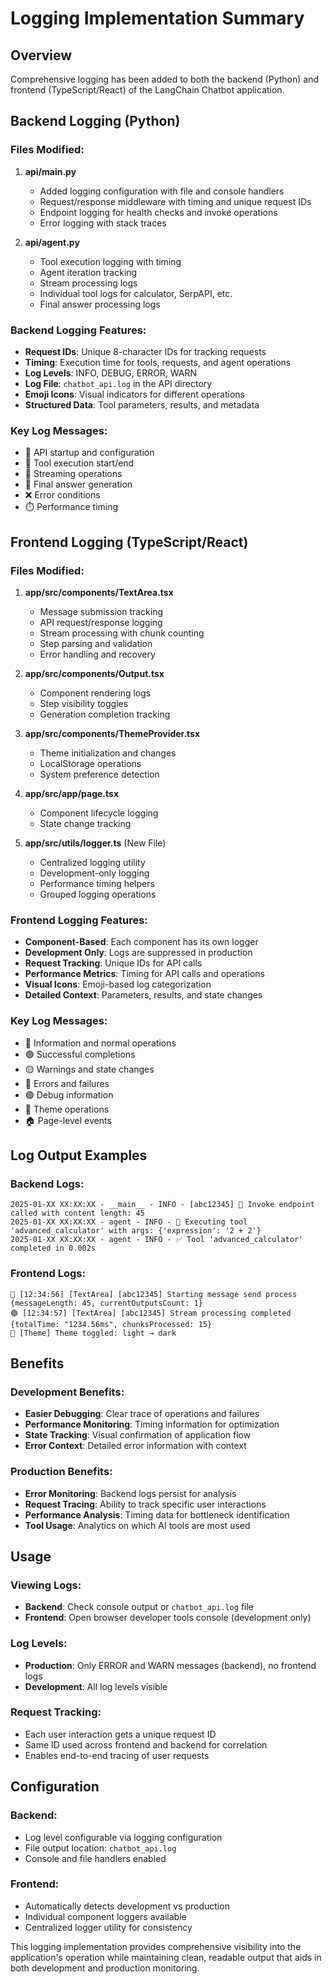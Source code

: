# Logging Implementation Summary

## Overview
Comprehensive logging has been added to both the backend (Python) and frontend (TypeScript/React) of the LangChain Chatbot application.

## Backend Logging (Python)

### Files Modified:
1. **api/main.py**
   - Added logging configuration with file and console handlers
   - Request/response middleware with timing and unique request IDs
   - Endpoint logging for health checks and invoke operations
   - Error logging with stack traces

2. **api/agent.py**
   - Tool execution logging with timing
   - Agent iteration tracking
   - Stream processing logs
   - Individual tool logs for calculator, SerpAPI, etc.
   - Final answer processing logs

### Backend Logging Features:
- **Request IDs**: Unique 8-character IDs for tracking requests
- **Timing**: Execution time for tools, requests, and agent operations
- **Log Levels**: INFO, DEBUG, ERROR, WARN
- **Log File**: `chatbot_api.log` in the API directory
- **Emoji Icons**: Visual indicators for different operations
- **Structured Data**: Tool parameters, results, and metadata

### Key Log Messages:
- 🚀 API startup and configuration
- 🔧 Tool execution start/end
- 📡 Streaming operations
- 🎯 Final answer generation
- ❌ Error conditions
- ⏱️ Performance timing

## Frontend Logging (TypeScript/React)

### Files Modified:
1. **app/src/components/TextArea.tsx**
   - Message submission tracking
   - API request/response logging
   - Stream processing with chunk counting
   - Step parsing and validation
   - Error handling and recovery

2. **app/src/components/Output.tsx**
   - Component rendering logs
   - Step visibility toggles
   - Generation completion tracking

3. **app/src/components/ThemeProvider.tsx**
   - Theme initialization and changes
   - LocalStorage operations
   - System preference detection

4. **app/src/app/page.tsx**
   - Component lifecycle logging
   - State change tracking

5. **app/src/utils/logger.ts** (New File)
   - Centralized logging utility
   - Development-only logging
   - Performance timing helpers
   - Grouped logging operations

### Frontend Logging Features:
- **Component-Based**: Each component has its own logger
- **Development Only**: Logs are suppressed in production
- **Request Tracking**: Unique IDs for API calls
- **Performance Metrics**: Timing for API calls and operations
- **Visual Icons**: Emoji-based log categorization
- **Detailed Context**: Parameters, results, and state changes

### Key Log Messages:
- 🔵 Information and normal operations
- 🟢 Successful completions
- 🟡 Warnings and state changes
- 🔴 Errors and failures
- 🟣 Debug information
- 🎨 Theme operations
- 🏠 Page-level events

## Log Output Examples

### Backend Logs:
```
2025-01-XX XX:XX:XX - __main__ - INFO - [abc12345] 🚀 Invoke endpoint called with content length: 45
2025-01-XX XX:XX:XX - agent - INFO - 🔧 Executing tool 'advanced_calculator' with args: {'expression': '2 + 2'}
2025-01-XX XX:XX:XX - agent - INFO - ✅ Tool 'advanced_calculator' completed in 0.002s
```

### Frontend Logs:
```
🔵 [12:34:56] [TextArea] [abc12345] Starting message send process {messageLength: 45, currentOutputsCount: 1}
🟢 [12:34:57] [TextArea] [abc12345] Stream processing completed {totalTime: "1234.56ms", chunksProcessed: 15}
🎨 [Theme] Theme toggled: light → dark
```

## Benefits

### Development Benefits:
- **Easier Debugging**: Clear trace of operations and failures
- **Performance Monitoring**: Timing information for optimization
- **State Tracking**: Visual confirmation of application flow
- **Error Context**: Detailed error information with context

### Production Benefits:
- **Error Monitoring**: Backend logs persist for analysis
- **Request Tracing**: Ability to track specific user interactions
- **Performance Analysis**: Timing data for bottleneck identification
- **Tool Usage**: Analytics on which AI tools are most used

## Usage

### Viewing Logs:
- **Backend**: Check console output or `chatbot_api.log` file
- **Frontend**: Open browser developer tools console (development only)

### Log Levels:
- **Production**: Only ERROR and WARN messages (backend), no frontend logs
- **Development**: All log levels visible

### Request Tracking:
- Each user interaction gets a unique request ID
- Same ID used across frontend and backend for correlation
- Enables end-to-end tracing of user requests

## Configuration

### Backend:
- Log level configurable via logging configuration
- File output location: `chatbot_api.log`
- Console and file handlers enabled

### Frontend:
- Automatically detects development vs production
- Individual component loggers available
- Centralized logger utility for consistency

This logging implementation provides comprehensive visibility into the application's operation while maintaining clean, readable output that aids in both development and production monitoring.

